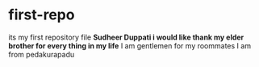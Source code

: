 # first-repo
its my first repository file
**Sudheer Duppati  i would like thank my elder brother for every thing in my life**
I am gentlemen for my roommates 
I am from pedakurapadu